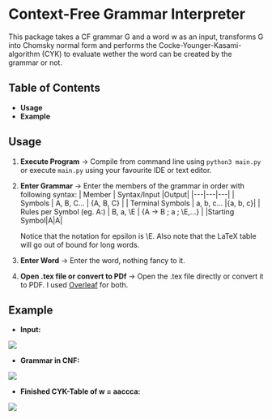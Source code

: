 
Context-Free Grammar Interpreter
===
This package takes a CF grammar G and a word w as an input, transforms G into Chomsky normal form and performs the Cocke-Younger-Kasami-algorithm (CYK) to evaluate wether the word can be created by the grammar or not.
## Table of Contents

* **Usage**
* **Example**

## Usage

1. **Execute Program** 
    → Compile from command line using `python3 main.py` or execute `main.py` using your favourite IDE or text editor.

2. **Enter Grammar**
    → Enter the members of the grammar in order with following syntax:
    | Member  | Syntax/Input  |Output| 
    |---|---|---|
    | Symbols  | A, B, C...  | {A, B, C} | 
    | Terminal Symbols | a, b, c...  |{a, b, c}|
    | Rules per Symbol (eg. A:) |  B, a, \E  | {A -> B ; a ; \E,...} |
    |Starting Symbol|A|A|
    
    Notice that the notation for epsilon is \E. 
    Also note that the LaTeX table will go out of bound for long words. 
3. **Enter Word**
    → Enter the word, nothing fancy to it.

4. **Open .tex file or convert to PDf**
    → Open the .tex file directly or convert it to PDF. I used [Overleaf](https://www.overleaf.com) for both. 
    

Example
---
- **Input:** 

![](https://i.imgur.com/E7otsnk.png)

- **Grammar in CNF:**

![](https://i.imgur.com/nMcuVZ0.png)

- **Finished CYK-Table of w = aaccca:**

![](https://i.imgur.com/nIM9x1X.png)

